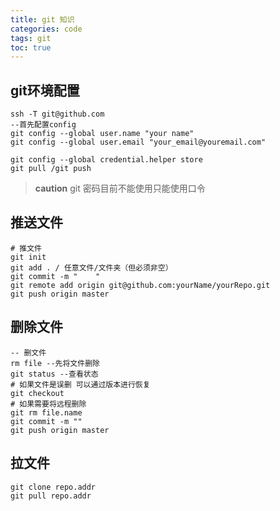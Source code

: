 ```yaml
---
title: git 知识
categories: code
tags: git
toc: true
---
```

## git环境配置
```shell
ssh -T git@github.com
--首先配置config
git config --global user.name "your name"
git config --global user.email "your_email@youremail.com"

git config --global credential.helper store
git pull /git push 
```
> **caution** git 密码目前不能使用只能使用口令

## 推送文件

```shell
# 推文件
git init
git add . / 任意文件/文件夹（但必须非空）
git commit -m "    "
git remote add origin git@github.com:yourName/yourRepo.git
git push origin master
```
## 删除文件
```shell
-- 删文件
rm file --先将文件删除
git status --查看状态
# 如果文件是误删 可以通过版本进行恢复
git checkout
# 如果需要将远程删除
git rm file.name
git commit -m ""
git push origin master
```

## 拉文件
```shell
git clone repo.addr
git pull repo.addr
```

